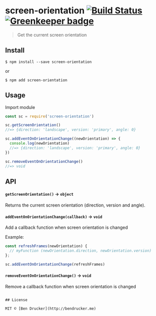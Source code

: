 # screen-orientation [![Build Status](https://travis-ci.org/bendrucker/screen-orientation.svg?branch=master)](https://travis-ci.org/bendrucker/screen-orientation) [![Greenkeeper badge](https://badges.greenkeeper.io/bendrucker/screen-orientation.svg)](https://greenkeeper.io/)

> Get the current screen orientation


## Install

```
$ npm install --save screen-orientation
```

or 

```
$ npm add screen-orientation
```


## Usage

Import module

```js
const sc = require('screen-orientation')
```

```js
sc.getScreenOrientation()
//=> {direction: 'landscape', version: 'primary', angle: 0}
```

```js
sc.addEventOnOrientationChange((newOrientation) => {
  console.log(newOrientation)
  //=> {direction: 'landscape', version: 'primary', angle: 0}
})
```

```js
sc.removeEventOnOrientationChange()
//=> void
```

## API

#### `getScreenOrientation()` -> `object`

Returns the current screen orientation (direction, version and angle).

#### `addEventOnOrientationChange(callback)` -> `void`

Add a callback function when screen orientation is changed

Example:
```js
const refreshFrames(newOrientation) {
  // myFunction (newOrientation.direction, newOrientation.version)
};

sc.addEventOnOrientationChange(refreshFrames)
```

#### `removeEventOnOrientationChange()` -> `void`

Remove a callback function when screen orientation is changed
```

## License

MIT © [Ben Drucker](http://bendrucker.me)
